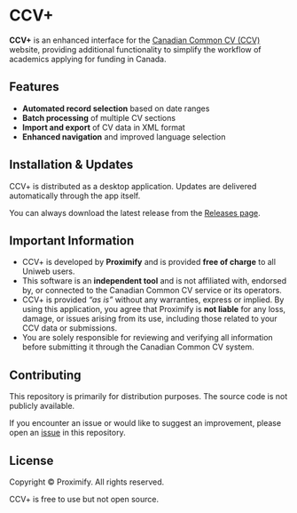 # CCV+

**CCV+** is an enhanced interface for the [Canadian Common CV (CCV)](https://ccv-cvc.ca/) website, providing additional functionality to simplify the workflow of academics applying for funding in Canada.

## Features

- **Automated record selection** based on date ranges  
- **Batch processing** of multiple CV sections  
- **Import and export** of CV data in XML format  
- **Enhanced navigation** and improved language selection  

## Installation & Updates

CCV+ is distributed as a desktop application. Updates are delivered automatically through the app itself.

You can always download the latest release from the [Releases page](../../releases).

## Important Information

- CCV+ is developed by **Proximify** and is provided **free of charge** to all Uniweb users.  
- This software is an **independent tool** and is not affiliated with, endorsed by, or connected to the Canadian Common CV service or its operators.  
- CCV+ is provided *“as is”* without any warranties, express or implied. By using this application, you agree that Proximify is **not liable** for any loss, damage, or issues arising from its use, including those related to your CCV data or submissions.  
- You are solely responsible for reviewing and verifying all information before submitting it through the Canadian Common CV system.  

## Contributing

This repository is primarily for distribution purposes. The source code is not publicly available.

If you encounter an issue or would like to suggest an improvement, please open an [issue](../../issues) in this repository.

## License

Copyright © Proximify. All rights reserved.

CCV+ is free to use but not open source.

